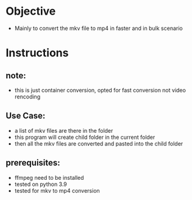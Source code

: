 # Objective
* Mainly to convert the mkv file to mp4 in faster and in bulk scenario



# Instructions
## note:
* this is just container conversion, opted for fast conversion not video rencoding

## Use Case:
* a list of mkv files are there in the folder
* this program will create child folder in the current folder
* then all the mkv files are converted and pasted into the child folder

## prerequisites:
* ffmpeg need to be installed
* tested on python 3.9
* tested for mkv to mp4 conversion
